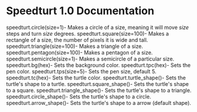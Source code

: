 # Speedturt 1.0 Documentation

speedturt.circle(size=1)- Makes a circle of a size, meaning it will move _size_ steps and turn _size_ degrees. 
speedturt.square(size=100)- Makes a rectangle of a size, the number of pixels it is wide and tall.
speedturt.triangle(size=100)- Makes a triangle of a size.
speedturt.pentagon(size=100)- Makes a pentagon of a size.
speedturt.semicircle(size=1)- Makes a semicircle of a particular size.
speedturt.bg(hex)- Sets the background color.
speedturt.tpc(hex)- Sets the pen color.
speedturt.tps(size=5)- Sets the pen size, default 5.
speedturt.tc(hex)- Sets the turtle color.
speedturt.turtle_shape()- Sets the turtle's shape to a turtle.
speedturt.square_shape()- Sets the turtle's shape to a square.
speedturt.triangle_shape()- Sets the turtle's shape to a triangle.
speedturt.circle_shape()- Sets the turtle's shape to a circle.
speedturt.arrow_shape()- Sets the turtle's shape to a arrow (default shape).

